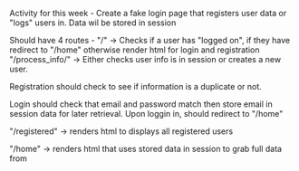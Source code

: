 Activity for this week - Create a fake login page that registers user data or "logs" users in. Data wil be stored in session 

Should have 4 routes - 
"/" -> Checks if a user has "logged on", if they have redirect to "/home" otherwise render html for login and registration
"/process_info/<action>" -> Either checks user info is in session or creates a new user. 

Registration should check to see if information is a duplicate or not.

Login should check that email and password match then store email in session data for later retrieval. Upon loggin in, should redirect to "/home"

"/registered" -> renders html to displays all registered users

"/home" -> renders html that uses stored data in session to grab full data from
